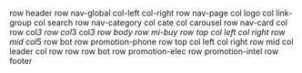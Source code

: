 row header
    row nav-global
        col-left
        col-right
    row nav-page
        col logo
        col link-group
        col search
    row nav-category
        col cate
        col carousel
    row nav-card
        col
            row
                col*3
            row
                col*3
        col*3
row body
    row mi-buy
        row top
            col left
            col right
        row mid
            col*5
        row bot
    row promotion-phone
        row top
            col left
            col right
        row mid
            col leader
            col 
                row
                row
        row bot
    row promotion-elec
    row promotion-intel
row footer